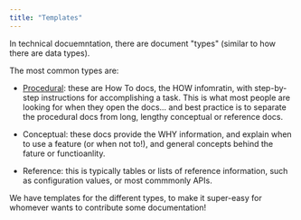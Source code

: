 ```yaml
---
title: "Templates"
---
```


In technical docuemntation, there are document "types" (similar to how there are data types). 

The most common types are:

* [Procedural](./procedural.md): these are How To docs, the HOW infomratin, with step-by-step instructions for accomplishing a task. This is what most people are looking for when they open the docs... and best practice is to separate the procedural docs from long, lengthy conceptual or reference docs.

* Conceptual: these docs provide the WHY information, and explain when to use a feature (or when not to!), and general concepts behind the fature or functioanlity.

* Reference: this is typically tables or lists of reference information, such as configuration values, or most commmonly APIs.

We have templates for the different types, to make it super-easy for whomever wants to contribute some documentation! 